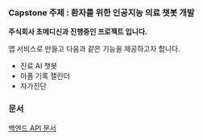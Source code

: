 ### Capstone 주제 : 환자를 위한 인공지능 의료 챗봇 개발

__주식회사 초메디신과 진행중인 프로젝트 입니다.__  

앱 서비스로 만들고 다음과 같은 기능을 제공하고자 합니다.
+ 진료 AI 챗봇
+ 아픔 기록 캘린더
+ 자가진단


### 문서
[백엔드 API 문서](http://ec2-3-37-4-131.ap-northeast-2.compute.amazonaws.com:8080/docs/index.html)


